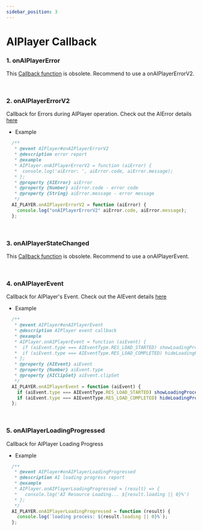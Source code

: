 ```yaml
---
sidebar_position: 3
---
```


# AIPlayer Callback

### 1. onAIPlayerError

This [Callback function](https://docs.aistudios.com/1.3.x/aihuman/web-sdk/apis/aiplayer-callback) is obsolete.
Recommend to use a onAIPlayerErrorV2.


<br/>

### 2. onAIPlayerErrorV2

Callback for Errors during AIPlayer operation. Check out the AIError details [here](../apis/aiplayer-data.md)

- Example

```javascript
  /**
   * @event AIPlayer#onAIPlayerErrorV2
   * @description error report
   * @example
   * AIPlayer.onAIPlayerErrorV2 = function (aiError) {
   *  console.log('aiError: ', aiError.code, aiError.message);
   * };
   * @property {AIError} aiError 
   * @property {Number} aiError.code - error code 
   * @property {String} aiError.message - error message
   */
  AI_PLAYER.onAIPlayerErrorV2 = function (aiError) {
    console.log("onAIPlayerErrorV2" aiError.code, aiError.message);
  };
```


<br/>

### 3. onAIPlayerStateChanged

This [Callback function](https://docs.aistudios.com/1.3.x/aihuman/web-sdk/apis/aiplayer-callback) is obsolete.
Recommend to use a onAIPlayerEvent.


<br/>

### 4. onAIPlayerEvent

Callback for AIPlayer's Event. Check out the AIEvent details [here](../apis/aiplayer-data.md)

- Example

```javascript
  /**
   * @event AIPlayer#onAIPlayerEvent
   * @description AIPlayer event callback 
   * @example
   * AIPlayer.onAIPlayerEvent = function (aiEvent) {
   *  if (aiEvent.type === AIEventType.RES_LOAD_STARTED) showLoadingProcess();
   *  if (aiEvent.type === AIEventType.RES_LOAD_COMPLETED) hideLoadingProcess();
   * };
   * @property {AIEvent} aiEvent
   * @property {Number} aiEvent.type 
   * @property {AIClipSet} aiEvent.clipSet
   */
  AI_PLAYER.onAIPlayerEvent = function (aiEvent) {
    if (aiEvent.type === AIEventType.RES_LOAD_STARTED) showLoadingProcess();
    if (aiEvent.type === AIEventType.RES_LOAD_COMPLETED) hideLoadingProcess();
  };
```


<br/>

### 5. onAIPlayerLoadingProgressed

Callback for AIPlayer Loading Progress

- Example

```javascript
  /**
   * @event AIPlayer#onAIPlayerLoadingProgressed
   * @description AI loading progress report 
   * @example
   * AIPlayer.onAIPlayerLoadingProgressed = (result) => {
   *   console.log('AI Resource Loading... ${result.loading || 0}%')
   * };
   */
  AI_PLAYER.onAIPlayerLoadingProgressed = function (result) {
    console.log(`loading process: ${result.loading || 0}%`);
  };
```
